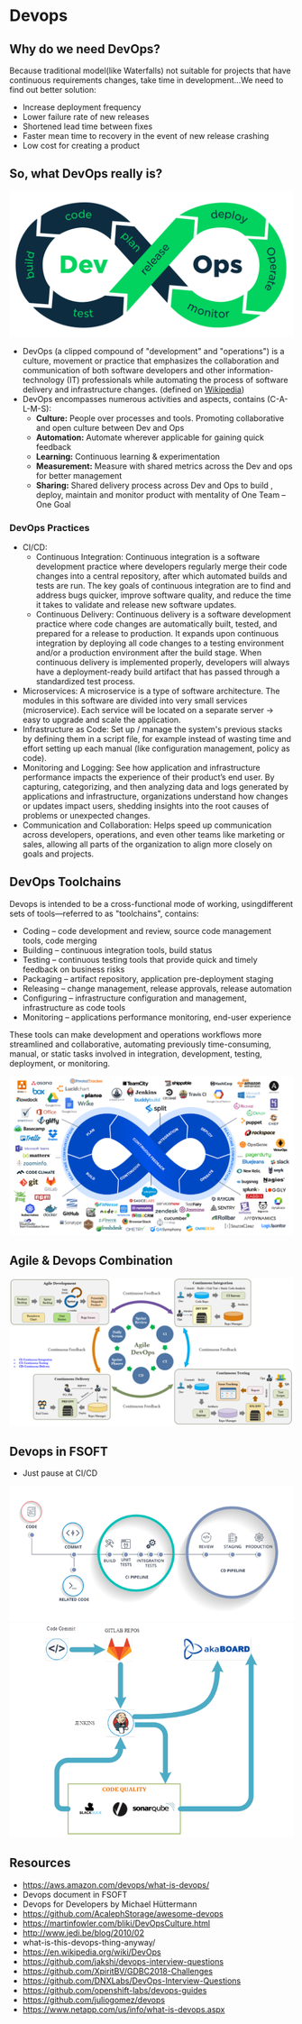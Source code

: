 # Devops
## Why do we need DevOps?
Because traditional model(like Waterfalls) not suitable for projects that have continuous requirements changes, take time in development...We need to find out better solution:
- Increase deployment frequency
- Lower failure rate of new releases 
- Shortened lead time between fixes
- Faster mean time to recovery in the event of new release crashing
- Low cost for creating a product
## So, what DevOps really is?
![Devops_Scaling](image/devops_scaling.png)
- DevOps (a clipped compound of "development" and "operations") is a culture, movement or practice that emphasizes the collaboration and communication of both software developers and other information-technology (IT) professionals while automating the process of software delivery and infrastructure changes. (defined on [Wikipedia](https://en.wikipedia.org/wiki/DevOps))
- DevOps encompasses numerous activities and aspects, contains (C-A-L-M-S):
  + **Culture:** People over processes and tools. Promoting collaborative and open culture between Dev and Ops
  +	**Automation:** Automate wherever applicable for gaining quick feedback
  + **Learning:** Continuous learning & experimentation 
  +	**Measurement:** Measure with shared metrics across the Dev and ops for better management
  +	**Sharing:** Shared delivery process across Dev and Ops to build , deploy, maintain and monitor product with mentality of One Team – One Goal

### DevOps Practices
- CI/CD:
  + Continuous Integration: Continuous integration is a software development practice where developers regularly merge their code changes into a central repository, after which automated builds and tests are run. The key goals of continuous integration are to find and address bugs quicker, improve software quality, and reduce the time it takes to validate and release new software updates.
  + Continuous Delivery: Continuous delivery is a software development practice where code changes are automatically built, tested, and prepared for a release to production. It expands upon continuous integration by deploying all code changes to a testing environment and/or a production environment after the build stage. When continuous delivery is implemented properly, developers will always have a deployment-ready build artifact that has passed through a standardized test process.
- Microservices: A microservice is a type of software architecture. The modules in this software are divided into very small services (microservice). Each service will be located on a separate server -> easy to upgrade and scale the application.
- Infrastructure as Code: Set up / manage the system's previous stacks by defining them in a script file, for example instead of wasting time and effort setting up each manual (like configuration management, policy as code).
- Monitoring and Logging: See how application and infrastructure performance impacts the experience of their product’s end user. By capturing, categorizing, and then analyzing data and logs generated by applications and infrastructure, organizations understand how changes or updates impact users, shedding insights into the root causes of problems or unexpected changes.
- Communication and Collaboration: Helps speed up communication across developers, operations, and even other teams like marketing or sales, allowing all parts of the organization to align more closely on goals and projects.
## DevOps Toolchains
 Devops is intended to be a cross-functional mode of working, usingdifferent sets of tools—referred to as "toolchains", contains: 
- Coding – code development and review, source code management tools, code merging
- Building – continuous integration tools, build status
- Testing – continuous testing tools that provide quick and timely feedback on business risks
- Packaging – artifact repository, application pre-deployment staging
- Releasing – change management, release approvals, release automation
- Configuring – infrastructure configuration and management, infrastructure as code tools
- Monitoring – applications performance monitoring, end-user experience

 These tools can make development and operations workflows more streamlined and collaborative, automating previously time-consuming, manual, or static tasks involved in integration, development, testing, deployment, or monitoring.

![tools](image/tools.png)
## Agile & Devops Combination
![Agile](image/Agile_method.png)
## Devops in FSOFT
  - Just pause at CI/CD
  
  ![Workflow](image/DEVOPS-WORKFLOW.png)
  ![CI cycle](image/CI.png)
## Resources
- https://aws.amazon.com/devops/what-is-devops/
- Devops document in FSOFT
- Devops for Developers by Michael Hüttermann
- https://github.com/AcalephStorage/awesome-devops
- https://martinfowler.com/bliki/DevOpsCulture.html
- http://www.jedi.be/blog/2010/02
- what-is-this-devops-thing-anyway/
- https://en.wikipedia.org/wiki/DevOps
- https://github.com/jakshi/devops-interview-questions
- https://github.com/XpiritBV/GDBC2018-Challenges
- https://github.com/DNXLabs/DevOps-Interview-Questions
- https://github.com/openshift-labs/devops-guides
- https://github.com/juliogomez/devops
- https://www.netapp.com/us/info/what-is-devops.aspx
